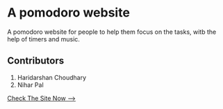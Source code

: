 # A pomodoro website
A pomodoro website for people to help them focus on the tasks, witb the help of timers and music.

## Contributors
1. Haridarshan Choudhary
2. Nihar Pal

[Check The Site Now -->](https://hdck007.github.io/project-for-ptp/site/index.html)
